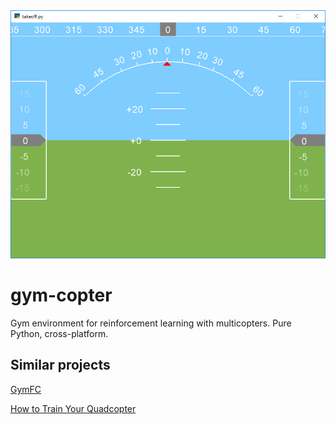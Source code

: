 <img src="hud.png">

# gym-copter
Gym environment for reinforcement learning with multicopters.  Pure Python, cross-platform.

## Similar projects

[GymFC](https://github.com/wil3/gymfc)

[How to Train Your Quadcopter](https://towardsdatascience.com/how-to-train-your-quadcopter-adventures-in-machine-learning-algorithms-e6ee5033fd61)
